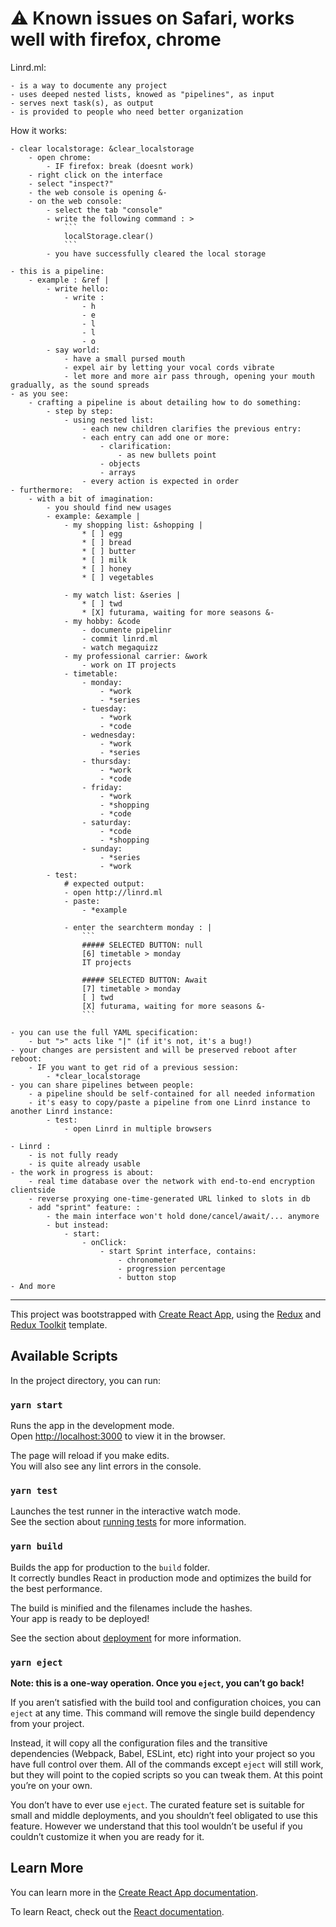 # ⚠️ Known issues on Safari, works well with firefox, chrome

Linrd.ml:

    - is a way to documente any project
    - uses deeped nested lists, knowed as "pipelines", as input
    - serves next task(s), as output
    - is provided to people who need better organization

How it works:

    - clear localstorage: &clear_localstorage
        - open chrome:
            - IF firefox: break (doesnt work)
        - right click on the interface
        - select "inspect?"
        - the web console is opening &-
        - on the web console:
            - select the tab "console"
            - write the following command : >
                ```
                localStorage.clear()
                ```
            - you have successfully cleared the local storage

    - this is a pipeline:
        - example : &ref |
            - write hello:
                - write :
                    - h
                    - e
                    - l
                    - l
                    - o
            - say world:
                - have a small pursed mouth
                - expel air by letting your vocal cords vibrate
                - let more and more air pass through, opening your mouth gradually, as the sound spreads
    - as you see:
        - crafting a pipeline is about detailing how to do something:
            - step by step:
                - using nested list:
                    - each new children clarifies the previous entry:
                    - each entry can add one or more:
                        - clarification:
                            - as new bullets point
                        - objects
                        - arrays
                    - every action is expected in order
    - furthermore:
        - with a bit of imagination:
            - you should find new usages
            - example: &example |
                - my shopping list: &shopping |
                    * [ ] egg
                    * [ ] bread
                    * [ ] butter
                    * [ ] milk
                    * [ ] honey
                    * [ ] vegetables
                    
                - my watch list: &series |
                    * [ ] twd
                    * [X] futurama, waiting for more seasons &-
                - my hobby: &code
                    - documente pipelinr
                    - commit linrd.ml
                    - watch megaquizz
                - my professional carrier: &work
                    - work on IT projects
                - timetable:
                    - monday:
                        - *work
                        - *series
                    - tuesday:
                        - *work
                        - *code
                    - wednesday:
                        - *work
                        - *series
                    - thursday:
                        - *work
                        - *code
                    - friday:
                        - *work
                        - *shopping
                        - *code
                    - saturday:
                        - *code
                        - *shopping
                    - sunday:
                        - *series
                        - *work
            - test:
                # expected output:
                - open http://linrd.ml
                - paste:
                    - *example

                - enter the searchterm monday : |
                    ```
                    ##### SELECTED BUTTON: null
                    [6] timetable > monday
                    IT projects

                    ##### SELECTED BUTTON: Await
                    [7] timetable > monday
                    [ ] twd
                    [X] futurama, waiting for more seasons &-
                    ```

    - you can use the full YAML specification:
        - but ">" acts like "|" (if it's not, it's a bug!)
    - your changes are persistent and will be preserved reboot after reboot:
        - IF you want to get rid of a previous session:
            - *clear_localstorage
    - you can share pipelines between people:
        - a pipeline should be self-contained for all needed information
        - it's easy to copy/paste a pipeline from one Linrd instance to another Linrd instance:
            - test:
                - open Linrd in multiple browsers
                
    - Linrd :
        - is not fully ready
        - is quite already usable
    - the work in progress is about:
        - real time database over the network with end-to-end encryption clientside
        - reverse proxying one-time-generated URL linked to slots in db
        - add "sprint" feature: :
            - the main interface won't hold done/cancel/await/... anymore
            - but instead:
                - start:
                    - onClick:
                        - start Sprint interface, contains:
                            - chronometer
                            - progression percentage
                            - button stop
    - And more

---

This project was bootstrapped with [Create React App](https://github.com/facebook/create-react-app), using the [Redux](https://redux.js.org/) and [Redux Toolkit](https://redux-toolkit.js.org/) template.

## Available Scripts

In the project directory, you can run:

### `yarn start`

Runs the app in the development mode.<br />
Open [http://localhost:3000](http://localhost:3000) to view it in the browser.

The page will reload if you make edits.<br />
You will also see any lint errors in the console.

### `yarn test`

Launches the test runner in the interactive watch mode.<br />
See the section about [running tests](https://facebook.github.io/create-react-app/docs/running-tests) for more information.

### `yarn build`

Builds the app for production to the `build` folder.<br />
It correctly bundles React in production mode and optimizes the build for the best performance.

The build is minified and the filenames include the hashes.<br />
Your app is ready to be deployed!

See the section about [deployment](https://facebook.github.io/create-react-app/docs/deployment) for more information.

### `yarn eject`

**Note: this is a one-way operation. Once you `eject`, you can’t go back!**

If you aren’t satisfied with the build tool and configuration choices, you can `eject` at any time. This command will remove the single build dependency from your project.

Instead, it will copy all the configuration files and the transitive dependencies (Webpack, Babel, ESLint, etc) right into your project so you have full control over them. All of the commands except `eject` will still work, but they will point to the copied scripts so you can tweak them. At this point you’re on your own.

You don’t have to ever use `eject`. The curated feature set is suitable for small and middle deployments, and you shouldn’t feel obligated to use this feature. However we understand that this tool wouldn’t be useful if you couldn’t customize it when you are ready for it.

## Learn More

You can learn more in the [Create React App documentation](https://facebook.github.io/create-react-app/docs/getting-started).

To learn React, check out the [React documentation](https://reactjs.org/).
